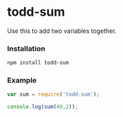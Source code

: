 # todd-sum

Use this to add two variables together.

### Installation

```sh
npm install todd-sum
```

### Example

```js
var sum = require('todd-sum');

console.log(sum(40,2));
```
